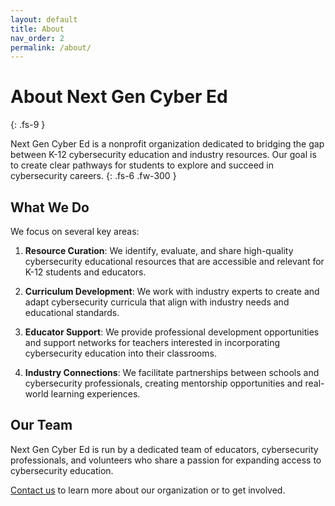 ```yaml
---
layout: default
title: About
nav_order: 2
permalink: /about/
---
```


# About Next Gen Cyber Ed
{: .fs-9 }

Next Gen Cyber Ed is a nonprofit organization dedicated to bridging the gap between K-12 cybersecurity education and industry resources. Our goal is to create clear pathways for students to explore and succeed in cybersecurity careers.
{: .fs-6 .fw-300 }

## What We Do

We focus on several key areas:

1. **Resource Curation**: We identify, evaluate, and share high-quality cybersecurity educational resources that are accessible and relevant for K-12 students and educators.

2. **Curriculum Development**: We work with industry experts to create and adapt cybersecurity curricula that align with industry needs and educational standards.

3. **Educator Support**: We provide professional development opportunities and support networks for teachers interested in incorporating cybersecurity education into their classrooms.

4. **Industry Connections**: We facilitate partnerships between schools and cybersecurity professionals, creating mentorship opportunities and real-world learning experiences.

## Our Team

Next Gen Cyber Ed is run by a dedicated team of educators, cybersecurity professionals, and volunteers who share a passion for expanding access to cybersecurity education.

[Contact us](mailto:contact@nextgencybered.org) to learn more about our organization or to get involved.